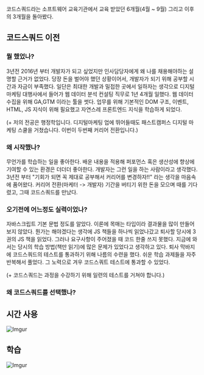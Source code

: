 

코드스쿼드라는 소프트웨어 교육기관에서 교육 받았던 6개월(4월 ~ 9월) 그리고 이후의 3개월을 돌아봤다. 

## 코드스쿼드 이전

### 뭘 했었나?

3년전 2016년 부터 개발자가 되고 싶었지만 인사담당자에게 왜 나를 채용해야하는 설명할 근거가 없었다. 당장 돈을 벌어야 했던 상황이어서, 개발자가 되기 위해 공부할 시간과 자금이 부족했다. 일단은 최대한 개발과 밀접한 곳에서 일하자는 생각으로 디지털 마케팅 대행사에서 들어가 웹 데이터 분석 컨설팅 직무로 1년 4개월 일했다. 웹 데이터 수집을 위해  GA,GTM 이라는 툴을 썻다. 업무를 위해 기본적인 DOM 구조, 이벤트, HTML, JS 지식이  위해 필요했고 자연스레 프론트엔드 지식을 학습하게 되었다.

(+ 저의 전공은 행정학입니다. 디지털마케팅 업에 뛰어들때도 패스트캠퍼스 디지털 마케팅 스쿨을 거쳤습니다. 이번이 두번째 커리어 전환입니다.) 

### 왜 시작했나?

무언가를 학습하는 일을 좋아한다. 배운 내용을 적용해 퍼포먼스 혹은 생산성에 향상에 기여할 수 있는 환경은 더더더 좋아한다. 개발자는 그런 일을 하는 사람이라고 생각했다. 3년전 부터 "기회가 되면 꼭 제대로 공부해서 커리어를 변경하자!!"  라는 생각을 마음속에 품어왔다. 커리어 전환(마케터 -> 개발자) 기간을 버티기 위한 돈을 모으며 때를 기다렸고, 그때 코드스쿼드를 만났다. 

### 오기전에 어느정도 실력이었나?

자바스크립트 기본 문법 정도를 알았다. 이론에 목매는 타입이라 결과물을 많이 만들어보지 않았다. 뭔가는 해야겠다는 생각에 JS 책들을 하나씩 읽었나갔고 퇴사할 당시에 3권의 JS 책을 읽었다. 그러나 요구사항이 주어졌을 때 코드 한줄 쓰지 못했다. 지금에 와서는 당시의 학습 방법(책만 읽기)에 많은 문제가 있었다고 생각하고 있다. 퇴사 막바지에 코드스쿼드의 테스트를 통과하기 위해 나름의 수련을 했다. 쉬운 학습 과제들을 자주 반복해서 풀었다. 그 노력으로 겨우 코드스쿼트 테스트에 통과할 수 있었다.

(+ 코드스쿼드는  과정을 수강하기 위해 일련의 테스트를 거쳐야 합니다.) 

### 왜 코드스쿼드를 선택했나?







## 시간 사용

![Imgur](https://i.imgur.com/rO0qPqT.png)

## 학습 

![Imgur](https://i.imgur.com/s9Ru87z.png)